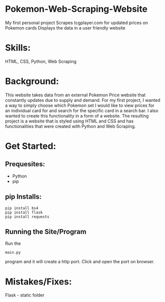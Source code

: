 # Pokemon-Web-Scraping-Website
My first personal project
Scrapes tcgplayer.com for updated prices on Pokemon cards
Displays the data in a user friendly website

# Skills:
HTML, CSS, Python, Web Scraping

# Background:
This website takes data from an external Pokemon Price website that constantly updates due to supply and demand.  For my first project, I wanted a way to simply choose which Pokemon set I would like to view prices for an individual card for and search for the specific card in a search bar.  I also wanted to create this functionality in a form of a website.  The resulting project is a website that is styled using HTML and CSS and has functionalities that were created with Python and Web Scraping.

# Get Started:
## Prequesites:
- Python
- pip

## pip Installs:
```
pip install bs4
pip install flask
pip install requests
```
## Running the Site/Program
Run the
```
main.py
```
program and it will create a http port.  Click and open the port on browser.

# Mistakes/Fixes:
Flask - static folder
